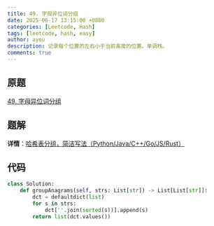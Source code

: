 ```yaml
---
title: 49. 字母异位词分组
date: 2025-06-17 13:15:00 +0800
categories: [Leetcode, Hash]
tags: [leetcode, hash, easy]
author: ayou
description: 记录每个位置的左右小于当前高度的位置。单调栈。
comments: true
---
```


## 原题
[49. 字母异位词分组](https://leetcode.cn/problems/group-anagrams/description/)

## 题解
**详情**：[哈希表分组，简洁写法（Python/Java/C++/Go/JS/Rust）](https://leetcode.cn/problems/group-anagrams/solutions/2718519/ha-xi-biao-fen-zu-jian-ji-xie-fa-pythonj-1ukv)

## 代码
```python
class Solution:
    def groupAnagrams(self, strs: List[str]) -> List[List[str]]:
        dct = defaultdict(list)
        for s in strs:
            dct[''.join(sorted(s))].append(s)
        return list(dct.values())
```
